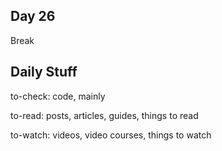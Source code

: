 ## Day 26

  Break

## Daily Stuff

  to-check: code, mainly

  to-read: posts, articles, guides, things to read
  
  to-watch: videos, video courses, things to watch

### 